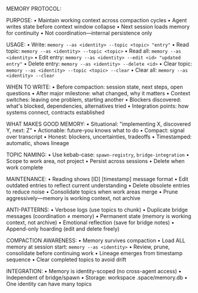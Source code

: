 MEMORY PROTOCOL:

PURPOSE:
• Maintain working context across compaction cycles
• Agent writes state before context window collapse
• Next session loads memory for continuity
• Not coordination—internal persistence only

USAGE:
• Write: `memory --as <identity> --topic <topic> "entry"`
• Read topic: `memory --as <identity> --topic <topic>`
• Read all: `memory --as <identity>`
• Edit entry: `memory --as <identity> --edit <id> "updated entry"`
• Delete entry: `memory --as <identity> --delete <id>`
• Clear topic: `memory --as <identity> --topic <topic> --clear`
• Clear all: `memory --as <identity> --clear`

WHEN TO WRITE:
• Before compaction: session state, next steps, open questions
• After major milestone: what changed, why it matters
• Context switches: leaving one problem, starting another
• Blockers discovered: what's blocked, dependencies, alternatives tried
• Integration points: how systems connect, contracts established

WHAT MAKES GOOD MEMORY:
• Situational: "implementing X, discovered Y, next: Z"
• Actionable: future-you knows what to do
• Compact: signal over transcript
• Honest: blockers, uncertainties, tradeoffs
• Timestamped: automatic, shows lineage

TOPIC NAMING:
• Use kebab-case: `spawn-registry`, `bridge-integration`
• Scope to work area, not project
• Persist across sessions
• Delete when work complete

MAINTENANCE:
• Reading shows [ID] [timestamp] message format
• Edit outdated entries to reflect current understanding
• Delete obsolete entries to reduce noise
• Consolidate topics when work areas merge
• Prune aggressively—memory is working context, not archive

ANTI-PATTERNS:
• Verbose logs (use topics to chunk)
• Duplicate bridge messages (coordination ≠ memory)
• Permanent state (memory is working context, not archive)
• Emotional reflection (save for bridge notes)
• Append-only hoarding (edit and delete freely)

COMPACTION AWARENESS:
• Memory survives compaction
• Load ALL memory at session start: `memory --as <identity>`
• Review, prune, consolidate before continuing work
• Lineage emerges from timestamp sequence
• Clear completed topics to avoid drift

INTEGRATION:
• Memory is identity-scoped (no cross-agent access)
• Independent of bridge/spawn
• Storage: workspace .space/memory.db
• One identity can have many topics
